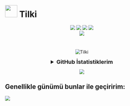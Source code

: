  # <img src="https://cdn.discordapp.com/widget-avatars/y6W8T5DAng1V4Xd23fCUawVSY2tUMTBWUDeaFvR3irU/QRlwRFSxzvyBfbfbNTU_YazFa2V84U-0mTaAlMUssFk8Pn1txg0UaljSWa-4eB8W_W7dkc9v-Jep1ety9aBZg9FLcSbw83DlfdyryWQKr67dHzcYD1-jnG5BzuSJK2UQ51OIvsINhJ7KUU8" width="40px"> Tilki


<p align="center">  
 <a href="https://www.youtube.com/@codetilki" target"blank_"><img src="https://img.shields.io/badge/tilki%20-ff0000.svg?&style=for-the-badge&logo=youtube&logoColor=white"></a>
 <a href="https://github.com/codetilki" target"blank_"><img src="https://img.shields.io/badge/Tilki%20-191717.svg?&style=for-the-badge&logo=github&logoColor=white"></a>
  <a href="https://discord.com/users/1097150765581213786" target"blank_"><img src="https://img.shields.io/badge/tilki%20-7289DA.svg?&style=for-the-badge&logo=discord&logoColor=white"></a>
<a href="https://www.npmjs.com/~tilki"><img src="https://img.shields.io/badge/Tilki%20-191717.svg?&style=for-the-badge&logo=npm&logoColor=white" /></a>
<br>
 <a href="#" target"blank_"><img src="https://img.shields.io/discord/1121446026352545873?style=for-the-badge&color=7289da&label=tilki&logo=fox&logoColor=white">
 </a>

</p>
<br>
<p align="center">
<img src="https://count.getloli.com/get/@codetilki?theme=moebooru" alt="Tilki" />
 </p>
<details align="center">
  <summary style="font-weight: bold; font-size: 18px">GitHub İstatistiklerim</summary>
<img src="https://github-readme-stats.vercel.app/api?username=codetilki&bg_color=30,e96443,904e95&title_color=fff&text_color=fff">
 </details>
 <p align="center">
 <a href="https://www.buymeacoffee.com/codetilki">
 <img src="https://img.buymeacoffee.com/button-api/?text=Buymeacoffee&emoji=&slug=codetilki&button_colour=FFDD00&font_colour=000000&font_family=Comic&outline_colour=000000&coffee_colour=ffffff">
 </a>
 </p>
<h2 width="100%"> Genellikle günümü bunlar ile geçiririm:</h2>
<img src="https://skillicons.dev/icons?i=bootstrap,replit,css,html,js,discord,cloudflare,codepen,express,git,github,nodejs,python" />
